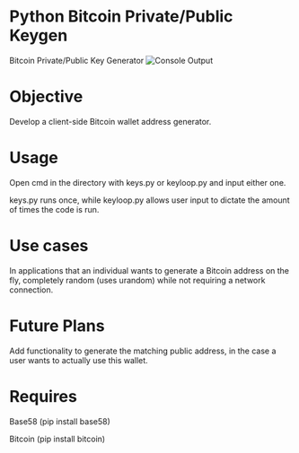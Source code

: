 # Python Bitcoin Private/Public Keygen
Bitcoin Private/Public Key Generator
![Console Output](https://siasky.net/IAAUVxMPHmQjyubF8sGpRuoSQFg0bpKqxgB83quECbESmQ)

# Objective
Develop a client-side Bitcoin wallet address generator.

# Usage
Open cmd in the directory with keys.py or keyloop.py and input either one.

keys.py runs once, while keyloop.py allows user input to dictate the amount of times the code is run.

# Use cases
In applications that an individual wants to generate a Bitcoin address on the fly, completely random (uses urandom) while not requiring a network connection.

# Future Plans
Add functionality to generate the matching public address, in the case a user wants to actually use this wallet.

# Requires
Base58 (pip install base58)

Bitcoin (pip install bitcoin)
